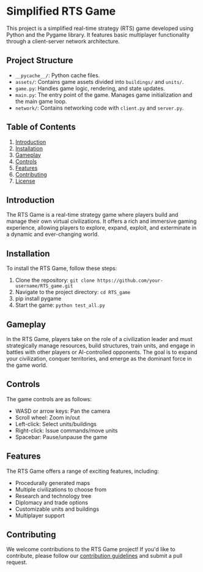 # Simplified RTS Game

This project is a simplified real-time strategy (RTS) game developed using Python and the Pygame library. It features basic multiplayer functionality through a client-server network architecture.

## Project Structure

- `__pycache__/`: Python cache files.
- `assets/`: Contains game assets divided into `buildings/` and `units/`.
- `game.py`: Handles game logic, rendering, and state updates.
- `main.py`: The entry point of the game. Manages game initialization and the main game loop.
- `network/`: Contains networking code with `client.py` and `server.py`.

## Table of Contents

1. [Introduction](#introduction)
2. [Installation](#installation)
3. [Gameplay](#gameplay)
4. [Controls](#controls)
5. [Features](#features)
6. [Contributing](#contributing)
7. [License](#license)

## Introduction

The RTS Game is a real-time strategy game where players build and manage their own virtual civilizations. It offers a rich and immersive gaming experience, allowing players to explore, expand, exploit, and exterminate in a dynamic and ever-changing world.

## Installation

To install the RTS Game, follow these steps:

1. Clone the repository: `git clone https://github.com/your-username/RTS_game.git`
2. Navigate to the project directory: `cd RTS_game`
3. pip install pygame
4. Start the game: `python test_all.py`

## Gameplay

In the RTS Game, players take on the role of a civilization leader and must strategically manage resources, build structures, train units, and engage in battles with other players or AI-controlled opponents. The goal is to expand your civilization, conquer territories, and emerge as the dominant force in the game world.

## Controls

The game controls are as follows:

- WASD or arrow keys: Pan the camera
- Scroll wheel: Zoom in/out
- Left-click: Select units/buildings
- Right-click: Issue commands/move units
- Spacebar: Pause/unpause the game

## Features

The RTS Game offers a range of exciting features, including:

- Procedurally generated maps
- Multiple civilizations to choose from
- Research and technology tree
- Diplomacy and trade options
- Customizable units and buildings
- Multiplayer support

## Contributing

We welcome contributions to the RTS Game project! If you'd like to contribute, please follow our [contribution guidelines](CONTRIBUTING.md) and submit a pull request.